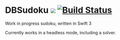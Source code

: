 # DBSudoku ![](https://img.shields.io/badge/swift-3-brightgreen.svg) [![Build Status](https://travis-ci.org/daniel-beard/DBSudoku.svg?branch=master)](https://travis-ci.org/daniel-beard/DBSudoku)
Work in progress sudoku, written in Swift 3

Currently works in a headless mode, including a solver.
